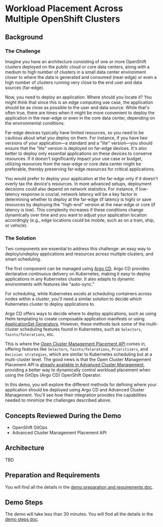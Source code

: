 # Workload Placement Across Multiple OpenShift Clusters

## Background

### The Challenge

Imagine you have an architecture consisting of one or more OpenShift clusters deployed on the public cloud or core data centers, along with a medium to high number of clusters in a small data center environment closer to where the data is generated and consumed (near-edge) or even a high number of clusters running very close to the end user and data sources (far-edge).

Now, you need to deploy an application. Where should you locate it? You might think that since this is an edge computing use case, the application should be as close as possible to the user and data source. While that's often true, there are times when it might be more convenient to deploy the application in the near-edge or even in the core data center, depending on the environmental conditions.

Far-edge devices typically have limited resources, so you need to be cautious about what you deploy on them. For instance, if you have two versions of your application—a standard and a "lite" version—you should ensure that the "lite" version is deployed on far-edge devices. It's also better to deploy only essential applications on these devices to conserve resources. If it doesn't significantly impact your use case or budget, utilizing resources from the near-edge or core data center might be preferable, thereby preserving far-edge resources for critical applications.

You would prefer to deploy your application at the far-edge only if it doesn't overly tax the device's resources. In more advanced setups, deployment decisions could also depend on network statistics. For instance, if low-latency response is crucial, network latency will be a key factor in determining whether to deploy at the far-edge (if latency is high) or save resources by deploying the "high-end" version at the near-edge or core (if latency is low). This complexity increases if these conditions change dynamically over time and you want to adjust your application location accordingly (e.g., edge locations could be mobile, such as on a train, ship, or vehicle).

### The Solution

Two components are essential to address this challenge: an easy way to deploy/undeploy applications and resources across multiple clusters, and smart scheduling.

The first component can be managed using [Argo CD](https://www.redhat.com/en/topics/devops/what-is-argocd). Argo CD provides declarative continuous delivery on Kubernetes, making it easy to deploy applications in any Kubernetes cluster. It also adapts to dynamic environments with features like "auto-sync."

For scheduling, while Kubernetes excels at scheduling containers across nodes within a cluster, you'll need a similar solution to decide which Kubernetes cluster to deploy applications to.

Argo CD offers ways to decide where to deploy applications, such as using Helm templating to create composable application manifests or using [ApplicationSet Generators](https://argo-cd.readthedocs.io/en/stable/operator-manual/applicationset/Generators/). However, these methods lack some of the multi-cluster scheduling features found in Kubernetes, such as `Selectors`, `Taints/Tolerations`, etc.

This is where the [Open Cluster Management Placement API](https://open-cluster-management.io/concepts/placement/) comes in, offering features like `Selectors`, `Taints/Tolerations`, `Prioritizers`, and `Decision strategies`, which are similar to Kubernetes scheduling but at a multi-cluster level. The good news is that the Open Cluster Management Placement API is [already available in Advanced Cluster Management](https://www.redhat.com/en/blog/using-the-open-cluster-management-placement-for-multicluster-scheduling), providing a better way to dynamically control workload placement when using the GitOps (Argo CD) OpenShift Operator.

In this demo, you will explore the different methods for defining where your application should be deployed using Argo CD and Advanced Cluster Management. You'll see how their integration provides the capabilities needed to minimize the challenges described above.

## Concepts Reviewed During the Demo

* OpenShift GitOps
* Advanced Cluster Management Placement API

## Architecture

TBD




## Preparation and Requirements

You will find all the details in the [demo preparation and requirements doc](doc/00-preparation.md).

## Demo Steps

The demo will take less than 30 minutes. You will find all the details in the [demo steps doc](doc/01-demo-steps.md).
